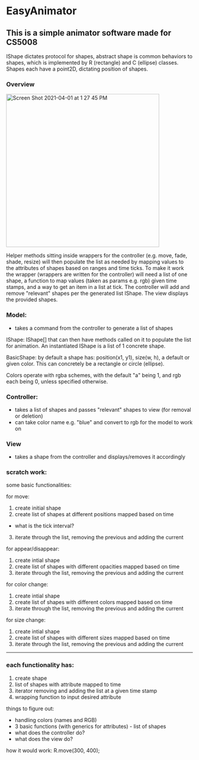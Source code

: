 # EasyAnimator
## This is a simple animator software made for CS5008


IShape dictates protocol for shapes, abstract shape is common behaviors to shapes, which is implemented by R (rectangle) and C (ellipse) classes. Shapes each have a point2D, dictating position of shapes.


### Overview

<img width="413" alt="Screen Shot 2021-04-01 at 1 27 45 PM" src="https://user-images.githubusercontent.com/35311744/113331575-2248cc00-92ee-11eb-8de2-a006d7f5905c.png">


Helper methods sitting inside wrappers for the controller (e.g. move, fade, shade, resize) will then populate the list as needed by mapping values to the attributes of shapes based on ranges and time ticks. To make it work the wrapper (wrappers are written for the controller) will need a list of one shape, a function to map values (taken as params e.g. rgb) given time stamps, and a way to get an item in a list at tick. The controller will add and remove "relevant" shapes per the generated list IShape. The view displays the provided shapes.

### Model:
- takes a command from the controller to generate a list of shapes

IShape: IShape[] that can then have methods called on it to populate the list for animation. An instantiated IShape is a list of 1 concrete shape.

BasicShape: by default a shape has: position(x1, y1), size(w, h), a default or given color. This can concretely be a rectangle or circle (ellipse).

Colors operate with rgba schemes, with the default "a" being 1, and rgb each being 0, unless specified otherwise.


### Controller:
- takes a list of shapes and passes "relevant" shapes to view (for removal or deletion)
- can take color name e.g. "blue" and convert to rgb for the model to work on


### View
- takes a shape from the controller and displays/removes it accordingly 









### scratch work:

some basic functionalities: 

for move:
1. create initial shape
2. create list of shapes at different positions mapped based on time
- what is the tick interval?
3. iterate through the list, removing the previous and adding the current

for appear/disappear:
1. create intial shape
2. create list of shapes with different opacities mapped based on time
3. iterate through the list, removing the previous and adding the current

for color change:
1. create intial shape
2. create list of shapes with different colors mapped based on time
3. iterate through the list, removing the previous and adding the current

for size change:
1. create intial shape
2. create list of shapes with different sizes mapped based on time
3. iterate through the list, removing the previous and adding the current


---

### each functionality has:
1. create shape
2. list of shapes with attribute mapped to time
3. iterator removing and adding the list at a given time stamp
4. wrapping function to input desired attribute 


things to figure out:
- handling colors (names and RGB)
- 3 basic functions (with generics for attributes) - list of shapes
- what does the controller do?
- what does the view do?


how it would work:
R.move(300, 400);
